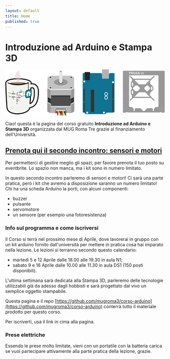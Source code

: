 ```yaml
---
layout: default
title: Home
published: true
---
```




# Introduzione ad Arduino e Stampa 3D
![mug_arduino_stampa3d](images/header_introduzione.png "Mug StepperMotor Arduino Stampa3D")

Ciao! questa è la pagina del corso gratuito **Introduzione ad Arduino e Stampa 3D** organizzata dal MUG Roma Tre grazie al finanziamento dell'Università.

## [Prenota qui il secondo incontro: sensori e motori](https://www.eventbrite.it/e/biglietti-introduzione-ad-arduino-e-alla-stampa-3d-seconda-lezione-23271893861)

Per permetterci di gestire meglio gli spazi, per favore prenota il tuo posto su eventbrite. Lo spazio non manca, ma i kit sono in numero limitato. 

In questo secondo incontro parleremo di sensori e motori! Ci sarà una parte pratica, però i kit che avremo a disposizione saranno un numero limitato! Chi ha una scheda Arduino la porti, con alcuni componenti:

* buzzer
* pulsante
* servomotore
* un sensore (per esempio una fotoresistenza)


### Info sul programma e come iscriversi

Il Corso si terrà nel prossimo mese di Aprile, dove lavorerai in gruppo con un kit arduino fornito dall'università per mettere in pratica cosa hai imparato nella lezione. 
Le lezioni si terranno secondo questo calendario:

* martedì 5 e 12 Aprile dalle 18.00 alle 19.30 in aula N1;
* sabato 9 e 16 Aprile dalle 10.00 alle 11.30 in aula DS1 (150 posti disponibili). 

L'ultima settimana sarà dedicata alla Stampa 3D, parleremo delle tecnologie utilizzabili già da adesso dagli hobbisti e sarà progettato dal vivo un semplice oggetto stampabile.


Questa pagina e il repo [https://github.com/mugroma3/corso-arduino](https://github.com/mugroma3/corso-arduino) conterrà tutto il materiale prodotto per questo corso.

Per iscriverti, usa il link in cima alla pagina.

### Prese elettriche

Essendo le prese molto limitate, vieni con un portatile con la batteria carica se vuoi partecipare attivamente alla parte pratica della lezione, grazie.
